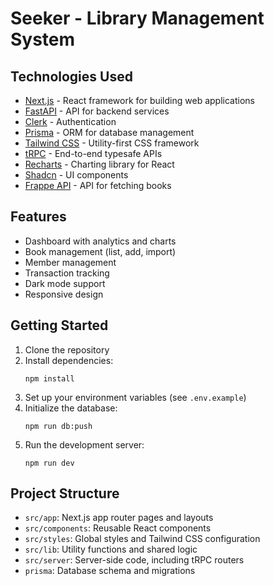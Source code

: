 # Seeker - Library Management System

## Technologies Used

-   [Next.js](https://nextjs.org) - React framework for building web applications
-   [FastAPI](https://fastapi.tiangolo.com) - API for backend services
-   [Clerk](https://clerk.com) - Authentication
-   [Prisma](https://prisma.io) - ORM for database management
-   [Tailwind CSS](https://tailwindcss.com) - Utility-first CSS framework
-   [tRPC](https://trpc.io) - End-to-end typesafe APIs
-   [Recharts](https://recharts.org) - Charting library for React
-   [Shadcn](https://ui.shadcn.com) - UI components
-   [Frappe API](https://frappe.io/api) - API for fetching books

## Features

-   Dashboard with analytics and charts
-   Book management (list, add, import)
-   Member management
-   Transaction tracking
-   Dark mode support
-   Responsive design

## Getting Started

1. Clone the repository
2. Install dependencies:
    ```
    npm install
    ```
3. Set up your environment variables (see `.env.example`)
4. Initialize the database:
    ```
    npm run db:push
    ```
5. Run the development server:
    ```
    npm run dev
    ```

## Project Structure

-   `src/app`: Next.js app router pages and layouts
-   `src/components`: Reusable React components
-   `src/styles`: Global styles and Tailwind CSS configuration
-   `src/lib`: Utility functions and shared logic
-   `src/server`: Server-side code, including tRPC routers
-   `prisma`: Database schema and migrations
